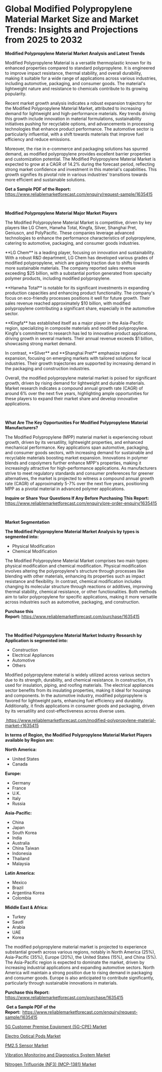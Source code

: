 <p><h1>Global Modified Polypropylene Material Market Size and Market Trends: Insights and Projections from 2025 to 2032</h1></p><p><strong>Modified Polypropylene Material Market Analysis and Latest Trends</strong></p>
<p><p>Modified Polypropylene Material is a versatile thermoplastic known for its enhanced properties compared to standard polypropylene. It is engineered to improve impact resistance, thermal stability, and overall durability, making it suitable for a wide range of applications across various industries, including automotive, packaging, and consumer goods. The material's lightweight nature and resistance to chemicals contribute to its growing popularity.</p><p>Recent market growth analysis indicates a robust expansion trajectory for the Modified Polypropylene Material Market, attributed to increasing demand for lightweight and high-performance materials. Key trends driving this growth include innovation in material formulations, sustainability initiatives pushing for recyclable options, and advancements in processing technologies that enhance product performance. The automotive sector is particularly influential, with a shift towards materials that improve fuel efficiency and reduce emissions. </p><p>Moreover, the rise in e-commerce and packaging solutions has spurred demand, as modified polypropylene provides excellent barrier properties and customization potential. The Modified Polypropylene Material Market is expected to grow at a CAGR of 14.2% during the forecast period, reflecting strong market confidence and investment in this material's capabilities. This growth signifies its pivotal role in various industries’ transitions towards more efficient and sustainable solutions.</p></p>
<p><strong>Get a Sample PDF of the Report:&nbsp;</strong> <a href="https://www.reliablemarketforecast.com/enquiry/request-sample/1635415?utm_campaign=1080&utm_medium=2&utm_source=Github&utm_content=ia&utm_term=23032025&utm_id=modified-polypropylene-material">https://www.reliablemarketforecast.com/enquiry/request-sample/1635415</a></p>
<p>&nbsp;</p>
<p><strong>Modified Polypropylene Material Major Market Players</strong></p>
<p><p>The Modified Polypropylene Material Market is competitive, driven by key players like LG Chem, Hanwha Total, Kingfa, Silver, Shanghai Pret, Geniuscn, and PolyPacific. These companies leverage advanced technologies to enhance the performance characteristics of polypropylene, catering to automotive, packaging, and consumer goods industries.</p><p>**LG Chem** is a leading player, focusing on innovation and sustainability. With a robust R&D department, LG Chem has developed various grades of modified polypropylene, which are gaining traction due to shifts towards more sustainable materials. The company reported sales revenue exceeding $25 billion, with a substantial portion generated from specialty polymer products, including modified polypropylene.</p><p>**Hanwha Total** is notable for its significant investments in expanding production capacities and enhancing product functionality. The company's focus on eco-friendly processes positions it well for future growth. Their sales revenue reached approximately $10 billion, with modified polypropylene contributing a significant share, especially in the automotive sector.</p><p>**Kingfa** has established itself as a major player in the Asia-Pacific region, specializing in composite materials and modified polypropylene. Kingfa's commitment to research has led to innovative product applications, driving growth in several markets. Their annual revenue exceeds $1 billion, showcasing strong market demand.</p><p>In contrast, **Silver** and **Shanghai Pret** emphasize regional expansion, focusing on emerging markets with tailored solutions for local industries. Their growth trajectories are supported by increasing demand in the packaging and construction industries.</p><p>Overall, the modified polypropylene material market is poised for significant growth, driven by rising demand for lightweight and durable materials. Market research indicates a compound annual growth rate (CAGR) of around 6% over the next five years, highlighting ample opportunities for these players to expand their market share and develop innovative applications.</p></p>
<p>&nbsp;</p>
<p><strong>What Are The Key Opportunities For Modified Polypropylene Material Manufacturers?</strong></p>
<p><p>The Modified Polypropylene (MPP) material market is experiencing robust growth, driven by its versatility, lightweight properties, and enhanced mechanical performance. Key applications span automotive, packaging, and consumer goods sectors, with increasing demand for sustainable and recyclable materials boosting market expansion. Innovations in polymer blends and copolymers further enhance MPP's properties, making it increasingly attractive for high-performance applications. As manufacturers strive to meet regulatory standards and consumer preferences for greener alternatives, the market is projected to witness a compound annual growth rate (CAGR) of approximately 5-7% over the next five years, positioning MPP as a pivotal material in advanced polymer applications.</p></p>
<p><strong>Inquire or Share Your Questions If Any Before Purchasing This Report:</strong> <a href="https://www.reliablemarketforecast.com/enquiry/pre-order-enquiry/1635415?utm_campaign=1080&utm_medium=2&utm_source=Github&utm_content=ia&utm_term=23032025&utm_id=modified-polypropylene-material">https://www.reliablemarketforecast.com/enquiry/pre-order-enquiry/1635415</a></p>
<p>&nbsp;</p>
<p><strong>Market Segmentation</strong></p>
<p><strong>The Modified Polypropylene Material Market Analysis by types is segmented into:</strong></p>
<p><ul><li>Physical Modification</li><li>Chemical Modification</li></ul></p>
<p><p>The Modified Polypropylene Material Market comprises two main types: physical modification and chemical modification. Physical modification involves altering the polypropylene's structure through processes like blending with other materials, enhancing its properties such as impact resistance and flexibility. In contrast, chemical modification includes changing its molecular structure through reactions or additives, improving thermal stability, chemical resistance, or other functionalities. Both methods aim to tailor polypropylene for specific applications, making it more versatile across industries such as automotive, packaging, and construction.</p></p>
<p><strong>Purchase this Report:&nbsp;</strong><a href="https://www.reliablemarketforecast.com/purchase/1635415?utm_campaign=1080&utm_medium=2&utm_source=Github&utm_content=ia&utm_term=23032025&utm_id=modified-polypropylene-material">https://www.reliablemarketforecast.com/purchase/1635415</a></p>
<p>&nbsp;</p>
<p><strong>The Modified Polypropylene Material Market Industry Research by Application is segmented into:</strong></p>
<p><ul><li>Construction</li><li>Electrical Appliances</li><li>Automotive</li><li>Others</li></ul></p>
<p><p>Modified polypropylene material is widely utilized across various sectors due to its strength, durability, and chemical resistance. In construction, it’s used for insulation, piping, and roofing materials. The electrical appliances sector benefits from its insulating properties, making it ideal for housings and components. In the automotive industry, modified polypropylene is favored for lightweight parts, enhancing fuel efficiency and durability. Additionally, it finds applications in consumer goods and packaging, driven by its versatility and cost-effectiveness across diverse uses.</p></p>
<p><a href="https://www.reliablemarketforecast.com/modified-polypropylene-material-market-r1635415?utm_campaign=1080&utm_medium=2&utm_source=Github&utm_content=ia&utm_term=23032025&utm_id=modified-polypropylene-material">&nbsp;https://www.reliablemarketforecast.com/modified-polypropylene-material-market-r1635415</a></p>
<p><strong>In terms of Region, the Modified Polypropylene Material Market Players available by Region are:</strong></p>
<p>
    <p> <strong> North America: </strong>
        <ul>
            <li>United States</li>
            <li>Canada</li>
        </ul>
        </p> 
    <p> <strong> Europe: </strong>
        <ul>
            <li>Germany</li>
            <li>France</li>
            <li>U.K.</li>
            <li>Italy</li>
            <li>Russia</li>
        </ul>
        </p> 
    <p> <strong> Asia-Pacific: </strong>
        <ul>
            <li>China</li>
            <li>Japan</li>
            <li>South Korea</li>
            <li>India</li>
            <li>Australia</li>
            <li>China Taiwan</li>
            <li>Indonesia</li>
            <li>Thailand</li>
            <li>Malaysia</li>
        </ul>
        </p> 
    <p> <strong> Latin America: </strong>
        <ul>
            <li>Mexico</li>
            <li>Brazil</li>
            <li>Argentina Korea</li>
            <li>Colombia</li>
        </ul>
        </p> 
    <p> <strong> Middle East & Africa: </strong>
        <ul>
            <li>Turkey</li>
            <li>Saudi</li>
            <li>Arabia</li>
            <li>UAE</li>
            <li>Korea</li>
        </ul>
    </p>
    </p>
<p><p>The modified polypropylene material market is projected to experience substantial growth across various regions, notably in North America (25%), Asia-Pacific (35%), Europe (20%), the United States (15%), and China (5%). The Asia-Pacific region is expected to dominate the market, driven by increasing industrial applications and expanding automotive sectors. North America will maintain a strong position due to rising demand in packaging and consumer goods. Europe is also anticipated to contribute significantly, particularly through sustainable innovations in materials.</p></p>
<p><strong>Purchase this Report: </strong><a href="https://www.reliablemarketforecast.com/purchase/1635415?utm_campaign=1080&utm_medium=2&utm_source=Github&utm_content=ia&utm_term=23032025&utm_id=modified-polypropylene-material">https://www.reliablemarketforecast.com/purchase/1635415</a></p>
<p>&nbsp;<strong>Get a Sample PDF of the Report:&nbsp;&nbsp;</strong><a href="https://www.reliablemarketforecast.com/enquiry/request-sample/1635415?utm_campaign=1080&utm_medium=2&utm_source=Github&utm_content=ia&utm_term=23032025&utm_id=modified-polypropylene-material">https://www.reliablemarketforecast.com/enquiry/request-sample/1635415</a></p>
<p><strong></strong></p>
<p><p><a href="https://github.com/lazloklitz2e/Market-Research-Report-List-1/blob/main/5g-customer-premise-equipment-5g-cpe-market.md?utm_campaign=1080&utm_medium=2&utm_source=Github&utm_content=ia&utm_term=23032025&utm_id=modified-polypropylene-material">5G Customer Premise Equipment (5G-CPE) Market</a></p><p><a href="https://github.com/rueffmuoloqw/Market-Research-Report-List-1/blob/main/electro-optical-pods-market.md?utm_campaign=1080&utm_medium=2&utm_source=Github&utm_content=ia&utm_term=23032025&utm_id=modified-polypropylene-material">Electro Optical Pods Market</a></p><p><a href="https://github.com/pezezlarue7h/Market-Research-Report-List-1/blob/main/pm25-sensor-market.md?utm_campaign=1080&utm_medium=2&utm_source=Github&utm_content=ia&utm_term=23032025&utm_id=modified-polypropylene-material">PM2.5 Sensor Market</a></p><p><a href="https://github.com/wycheelwayeu/Market-Research-Report-List-1/blob/main/vibration-monitoring-and-diagnostics-system-market.md?utm_campaign=1080&utm_medium=2&utm_source=Github&utm_content=ia&utm_term=23032025&utm_id=modified-polypropylene-material">Vibration Monitoring and Diagnostics System Market</a></p><p><a href="https://github.com/onutsheinz/Market-Research-Report-List-1/blob/main/nitrogen-trifluoride-nf3-mcp-1381-market.md?utm_campaign=1080&utm_medium=2&utm_source=Github&utm_content=ia&utm_term=23032025&utm_id=modified-polypropylene-material">Nitrogen Trifluoride (NF3) (MCP-1381) Market</a></p></p>
